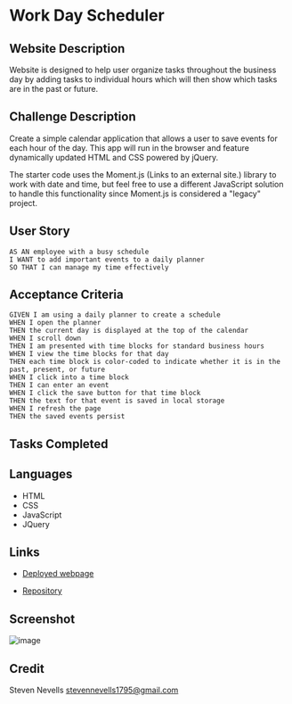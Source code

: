 # Work Day Scheduler

## Website Description
Website is designed to help user organize tasks throughout the business day by adding tasks to individual hours which will then show which tasks are in the past or future.

## Challenge Description

Create a simple calendar application that allows a user to save events for each hour of the day. This app will run in the browser and feature dynamically updated HTML and CSS powered by jQuery.

The starter code uses the Moment.js (Links to an external site.) library to work with date and time, but feel free to use a different JavaScript solution to handle this functionality since Moment.js is considered a "legacy" project.

## User Story

```
AS AN employee with a busy schedule
I WANT to add important events to a daily planner
SO THAT I can manage my time effectively
```

## Acceptance Criteria

```
GIVEN I am using a daily planner to create a schedule
WHEN I open the planner
THEN the current day is displayed at the top of the calendar
WHEN I scroll down
THEN I am presented with time blocks for standard business hours
WHEN I view the time blocks for that day
THEN each time block is color-coded to indicate whether it is in the past, present, or future
WHEN I click into a time block
THEN I can enter an event
WHEN I click the save button for that time block
THEN the text for that event is saved in local storage
WHEN I refresh the page
THEN the saved events persist
```

## Tasks Completed

## Languages
- HTML
- CSS
- JavaScript
- JQuery

## Links
* [Deployed webpage](https://stevennevells.github.io/Challenge5ive/)

* [Repository](https://github.com/stevennevells/Challenge5ive)

## Screenshot
![image]()

## Credit

Steven Nevells
stevennevells1795@gmail.com

